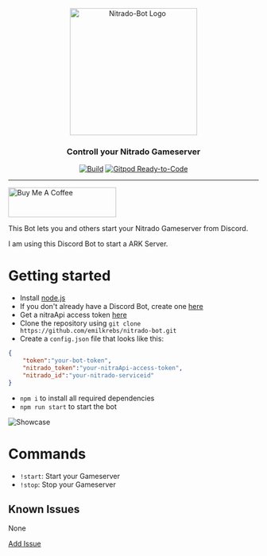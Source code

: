 <div id="logo" align="center">
  <a href="https://github.com/emilkrebs/Nitrado-Bot" target="_blank" rel="noopener noreferrer">
	  <img width="256" alt="Nitrado-Bot Logo" src="https://user-images.githubusercontent.com/68400102/171499841-642a53a2-e00d-4688-9637-c993a86a8161.png">
	</a>
  <h3>
    Controll your Nitrado Gameserver
  </h3>
</div>


<div id="badges" align="center">
  
   [![Build](https://github.com/emilkrebs/Nitrado-Bot/actions/workflows/build.yml/badge.svg)](https://github.com/emilkrebs/Nitrado-Bot/actions/workflows/build.yml)
   [![Gitpod Ready-to-Code](https://img.shields.io/badge/Gitpod-ready--to--code-blue?logo=gitpod)](https://gitpod.io/#https://github.com/emilkrebs/Nitrado-Bot)

</div>

<hr>

<a href="https://www.buymeacoffee.com/emilkrebs" target="_blank"><img src="https://cdn.buymeacoffee.com/buttons/v2/default-yellow.png" alt="Buy Me A Coffee" style="height: 60px !important;width: 217px !important;" ></a>

This Bot lets you and others start your Nitrado Gameserver from Discord. 

I am using this Discord Bot to start a ARK Server.

# Getting started
- Install [node.js](https://nodejs.org/en/)
- If you don't already have a Discord Bot, create one [here](https://discord.com/developers/applications/)
- Get a nitraApi access token [here](https://server.nitrado.net/deu/developer/tokens)
- Clone the repository using `git clone https://github.com/emilkrebs/nitrado-bot.git`
- Create a `config.json` file that looks like this:
```json
{
    "token":"your-bot-token",
    "nitrado_token":"your-nitraApi-access-token",
    "nitrado_id":"your-nitrado-serviceid"
}
```
- `npm i` to install all required dependencies
- `npm run start` to start the bot

![Showcase](https://user-images.githubusercontent.com/68400102/171502599-4e5b7572-e83a-4144-a17b-f25d1cc6b6cb.png)

# Commands
- `!start`: Start your Gameserver
- `!stop`: Stop your Gameserver


## Known Issues

None

[Add Issue](https://github.com/emilkrebs/Nitrado-Bot/issues/new)
